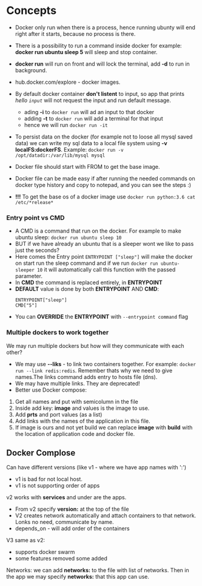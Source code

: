 # Concepts
* Docker only run when there is a process, hence running ubunty will end right after it starts, because no process is there.
* There is a possibility to run a command inside docker for example: **docker run ubuntu sleep 5** will sleep and stop container.
* **docker run** will run on front and will lock the terminal, add **-d** to run in background.
* hub.docker.com/explore - docker images.
* By default docker container **don't listent** to input, so app that prints *hello `input`* will not request the input and run default message. 
    
    * ading **-i** to `docker run` will ad an input to that docker 
    * adding **-t** to `docker run` will add a terminal for that input
    * hence we will run `docker run -it`

* To persist data on the docker (for example not to loose all mysql saved data) we can write my sql data to a local file system using **-v localFS:dockerFS**. Example: `docker run -v /opt/datadir:/var/lib/mysql mysql`
* Docker file should start with FROM to get the base image.
* Docker file can be made easy if after running the needed commands on docker type history and copy to notepad, and you can see the steps :)
* **!!!** To get the base os of a docker image use `docker run python:3.6 cat /etc/*release*`

### Entry point vs CMD
* A CMD is a command that run on the docker. For example to make ubuntu sleep: `docker run ubuntu sleep 10`
* BUT if we have already an ubuntu that is a sleeper wont we like to pass just the seconds? 
* Here comes the Entry point `ENTRYPOINT ["sleep"]` will make the docker on start run the sleep command and if we run `docker run ubuntu-sleeper 10` it will automatically call this function with the passed parameter.
* In **CMD** the command is replaced entirely, in **ENTRYPOINT** 
* **DEFAULT** value is done by both **ENTRYPOINT** AND **CMD**:
    ```
    ENTRYPOINT["sleep"]
    CMD["5"]
    ```
* You can **OVERRIDE** the **ENTRYPOINT** with `--entrypoint command` flag

### Multiple dockers to work together
We may run multiple dockers but how will they communicate with each other?
* We may use **--liks** - to link two containers together. For example: `docker run --link redis:redis`. Remember thats why we need to give names.The links command adds entry to hosts file (dns).
* We may have multiple links. They are deprecated!
* Better use Docker compose: 
1. Get all names and put with semicolumn in the file
2. Inside add key: **image** and values is the image to use.
3. Add **prts** and port values (as a list)
4. Add links with the names of the application in this file.
5. If image is ours and not yet build we can replace **image** with **build** with the location of application code and docker file. 

## Docker Complose
Can have different versions (like v1 - where we have app names with ':')
- v1 is bad for not local host.
- v1 is not supporting order of apps

v2 works with **services** and under are the apps.
- From v2 specify **version:** at the top of the file
- V2 creates network automatically and attach containers to that network. Lonks no need, communicate by name.
- depends_on - will add order of the containers

V3 same as v2:
- supports docker swarm
- some features removed some added

Networks: we can add **networks:** to the file with list of networks. Then in the app we may specify **networks:** that this app can use.
